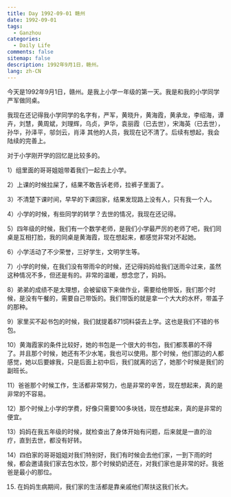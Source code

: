 ```yaml
---
title: Day 1992-09-01 赣州
date: 1992-09-01
tags:
  - Ganzhou
categories:
  - Daily Life
comments: false
sitemap: false
description: 1992年9月1日，赣州。
lang: zh-CN
---
```


今天是1992年9月1日，赣州。是我上小学一年级的第一天。我是和我的小学同学严军做同桌。

我现在还记得我小学同学的名字有，严军，黄晓升，黄海霞，黄承龙，李绍海，谭卉，刘慧，黄周斌，刘理辉，乌贞，尹华，袁丽霞（已去世），宋海英（已去世），孙华，孙泽平，邬剑云，肖泽 其他的人员，我现在记不清了。后续有想起，我会陆续的完善上。

对于小学刚开学的回忆是比较多的。

1）组里面的哥哥姐姐带着我们一起去上小学。

2）上课的时候拉屎了，结果不敢告诉老师，拉裤子里面了。

3）不清楚下课时间，早早的下课回家，结果发现路上没有人，只有我一个人。

4）小学的时候，有些同学的转学？去世的情况，我现在还记得。

5）四年级的时候，我们有一个数学老师，是我们小学最严厉的老师了吧，我们同桌是互相打脸，我的同桌是黄海霞，现在想起来，都感觉非常对不起她。

6）小学活动了不少荣誉，三好学生，文明学生等。

7）小学的时候，在我们没有带雨伞的时候，还记得妈妈给我们送雨伞过来，虽然这种情况不多，但还是有的。非常的温暖，想念您了，妈妈。

8）弟弟的成绩不是太理想，会被留级下来做作业，需要给他带饭，我们那个时候，是没有午餐的，需要自己带饭的。我们带饭的就是拿一个大大的水杯，带盖子的那种。

9）家里买不起书包的时候，我们就提着871饲料袋去上学。这也是我们不错的书包。

10）黄海霞家的条件比较好，她的书包是一个很大的书包，我们都羡慕的不得了。并且那个时候，她还有不少水笔，我也可以使用。那个时候，他们那边的人都感觉，她以后要嫁我，只是后面上初中后，我们就离的远了，她那个时候是我们的副班长。

11）爸爸那个时候工作，生活都非常努力，也是非常的辛苦，现在想起来，真的是非常的不容易。

12）那个时候上小学的学费，好像只需要100多块钱，现在想起来，真的是非常的便宜。

13）妈妈在我五年级的时候，就检查出了身体开始有问题，后来就是一直的治疗，直到去世，都没有好转。

14）四伯家的哥哥姐姐对我们特别好，我们有时候会去他们家，一到下雨的时候，都会邀请我们家去包水饺，那个时候奶奶还在，对我们家也是非常的好。我爸爸是最小的那位。

15) 在妈妈生病期间，我们家的生活都是靠亲戚他们帮扶这我们长大。



```

